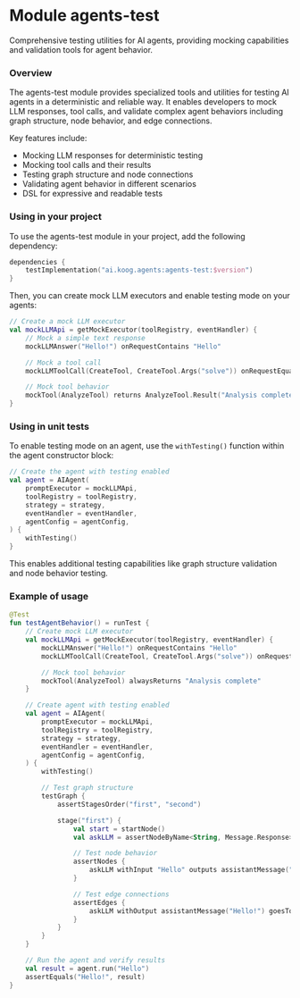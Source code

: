 # Module agents-test

Comprehensive testing utilities for AI agents, providing mocking capabilities and validation tools for agent behavior.

### Overview

The agents-test module provides specialized tools and utilities for testing AI agents in a deterministic and reliable way. It enables developers to mock LLM responses, tool calls, and validate complex agent behaviors including graph structure, node behavior, and edge connections.

Key features include:
- Mocking LLM responses for deterministic testing
- Mocking tool calls and their results
- Testing graph structure and node connections
- Validating agent behavior in different scenarios
- DSL for expressive and readable tests

### Using in your project

To use the agents-test module in your project, add the following dependency:

```kotlin
dependencies {
    testImplementation("ai.koog.agents:agents-test:$version")
}
```

Then, you can create mock LLM executors and enable testing mode on your agents:

```kotlin
// Create a mock LLM executor
val mockLLMApi = getMockExecutor(toolRegistry, eventHandler) {
    // Mock a simple text response
    mockLLMAnswer("Hello!") onRequestContains "Hello"

    // Mock a tool call
    mockLLMToolCall(CreateTool, CreateTool.Args("solve")) onRequestEquals "Solve task"

    // Mock tool behavior
    mockTool(AnalyzeTool) returns AnalyzeTool.Result("Analysis complete") onArguments AnalyzeTool.Args("analyze")
}
```

### Using in unit tests

To enable testing mode on an agent, use the `withTesting()` function within the agent constructor block:

```kotlin
// Create the agent with testing enabled
val agent = AIAgent(
    promptExecutor = mockLLMApi,
    toolRegistry = toolRegistry,
    strategy = strategy,
    eventHandler = eventHandler,
    agentConfig = agentConfig,
) {
    withTesting()
}
```

This enables additional testing capabilities like graph structure validation and node behavior testing.

### Example of usage

```kotlin
@Test
fun testAgentBehavior() = runTest {
    // Create mock LLM executor
    val mockLLMApi = getMockExecutor(toolRegistry, eventHandler) {
        mockLLMAnswer("Hello!") onRequestContains "Hello"
        mockLLMToolCall(CreateTool, CreateTool.Args("solve")) onRequestEquals "Solve task"

        // Mock tool behavior
        mockTool(AnalyzeTool) alwaysReturns "Analysis complete"
    }

    // Create agent with testing enabled
    val agent = AIAgent(
        promptExecutor = mockLLMApi,
        toolRegistry = toolRegistry,
        strategy = strategy,
        eventHandler = eventHandler,
        agentConfig = agentConfig,
    ) {
        withTesting()

        // Test graph structure
        testGraph {
            assertStagesOrder("first", "second")

            stage("first") {
                val start = startNode()
                val askLLM = assertNodeByName<String, Message.Response>("callLLM")

                // Test node behavior
                assertNodes {
                    askLLM withInput "Hello" outputs assistantMessage("Hello!")
                }

                // Test edge connections
                assertEdges {
                    askLLM withOutput assistantMessage("Hello!") goesTo giveFeedback
                }
            }
        }
    }

    // Run the agent and verify results
    val result = agent.run("Hello")
    assertEquals("Hello!", result)
}
```
